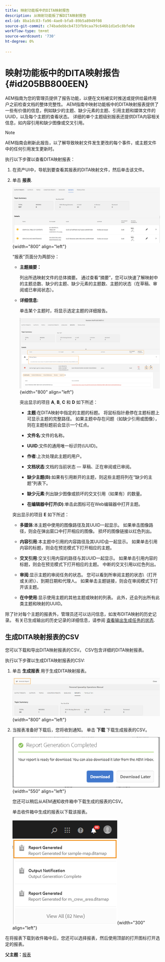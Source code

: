 ```yaml
---
title: 映射功能板中的DITA映射报告
description: 从映射功能板了解DITA映射报告
exl-id: 8ba1dc83-fa96-4ae0-bfa8-89b5a8949f08
source-git-commit: c74badebbcb4733fb9caa79c646b1d1e5c8bfe8e
workflow-type: tm+mt
source-wordcount: '730'
ht-degree: 0%

---
```


# 映射功能板中的DITA映射报告 {#id205BB800EEN}

AEM指南为您的管理员提供了报告功能，以便在文档被实时推送或提供给最终用户之前检查文档的整体完整性。 AEM指南中映射功能板中的DITA映射报表提供了一些有价值的信息，例如缺少的主题、缺少元素的主题、引用主题和媒体文件的UUID，以及每个主题的查看状态。 详细的单个主题级别报表还提供DITA内容相关信息，如内容引用和缺少图像或交叉引用。

>[!NOTE]
>
> AEM指南会刷新此报告，以了解导致映射文件发生更改的每个事件，或主题文件中的任何引用发生更新时。

执行以下步骤以查看DITA映射报表：

1. 在资产UI中，导航到要查看其报表的DITA映射文件，然后单击该文件。

1. 单击 **报表**.

   ![](images/reports-page-uuid.png){width="800" align="left"}

   “报表”页面分为两部分：

   - **主题摘要：**

      列出所选映射文件的总体摘要。 通过查看“摘要”，您可以快速了解映射中的主题总数、缺少的主题、缺少元素的主题数、主题的状态（在草稿、审阅或已审阅状态）。

   - **详细信息:**

      单击某个主题时，将显示选定主题的详细报告。

      ![](images/detailed-report-uuid.png){width="800" align="left"}

      突出显示的项目 **A**, **B**, **C** 和 **D** 如下所述：

      - **主题**:在DITA映射中指定的主题的标题。 将鼠标指针悬停在主题标题上可显示主题的完整路径。 如果主题中存在问题（如缺少引用或图像），则在主题标题前会显示一个红点。

      - **文件名**:文件的名称。

      - **UUID**:文件的通用唯一标识符\(UUID\)。

      - **作者**:上次处理此主题的用户。

      - **文档状态**:文档的当前状态 — 草稿、正在审阅或已审阅。

      - **缺少主题\(B\)**:如果有引用断开的主题，则这些主题将列在“缺少的主题”列表下。

      - **缺少元素**:列出缺少图像或损坏的交叉引用（如果有）的数量。

      - **在编辑器中打开\(D\)**:单击此图标可在Web编辑器中打开主题。

   突出显示的项目 **E** 如下所述：

   - **多媒体**:本主题中使用的图像路径及其UUID一起显示。 如果单击图像路径，则会在弹出窗口中打开相应的图像。 损坏的图像链接以红色列出。

   - **内容引用**:本主题中引用的内容路径及其UUID会一起显示。 如果单击引用内容的标题，则会在预览模式下打开相应的主题。

   - **交叉引用**:交叉引用内容的路径与其UUID一起显示。 如果单击引用内容的标题，则会在预览模式下打开相应的主题。 中断的交叉引用以红色列出。

   - **审阅**:显示主题的审阅任务的状态。 您可以看到所审阅主题的状态\（打开或关闭\）、到期日期和代理人。 如果单击主题链接，则会在审阅模式下打开该主题。

   - **在中使用**:显示使用主题的其他主题或映射的列表。 此外，还会列出所有此类主题和映射的UUID。



除了针对每个主题的报表外，管理员还可以访问信息，如发布DITA映射的历史记录。 有关已生成输出的历史记录的详细信息，请参阅 [查看输出生成任务的状态](generate-output-for-a-dita-map.md#viewing_output_history).

## 生成DITA映射报表的CSV

您可以下载和导出DITA映射报表的CSV。 CSV包含详细的DITA映射报表。

执行以下步骤以生成DITA映射报表的CSV:

1. 单击 **生成报表** 用于生成DITA映射报表。

   ![](images/generate-DITA-map-report.png){width="800" align="left"}

1. 当报表准备好下载后，您将收到通知。 单击 **下载** 下载生成报表的CSV。

   ![](images/download-report-dialog.png){width="550" align="left"}


   您还可以稍后从AEM通知收件箱中下载生成的报表的CSV。

   单击收件箱中生成的报表以下载该报表。

   ![](images/report-inbox--notification.png){width="300" align="left"}

在将报表下载到收件箱中后，您还可以选择报表，然后使用顶部的打开图标打开选定的报表。

**父主题：**[&#x200B;报表](reports-intro.md)

